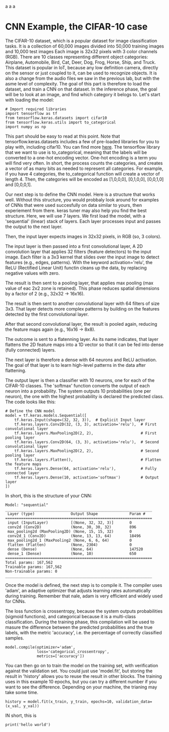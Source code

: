 a
a
a
# CNN Example, the CIFAR-10 case
The CIFAR-10 dataset, which is a popular dataset for image classification tasks. It is a collection of 60,000 images divided into 50,000 training images and 10,000 test images
Each image is 32x32 pixels with 3 color channels (RGB). There are 10 classes representing different object categories: Airplane, Automobile, Bird, Cat, Deer, Dog, Frog, Horse, Ship, and Truck.
This dataset is popular in IoT, because any low definition camera, directly on the sensor or just coupled to it, can be used to recognize objects. It is also a change from the audio files we saw in the previous lab, but with the asme level of complexity.
The goal of this part is therefore to load the dataset, and train a CNN on that dataset. In the inference phase, the goal will be to look at an image, and find which category it belogs to.
Let's start with loading the model:

```shell
# Import required libraries
import tensorflow as tf
from tensorflow.keras.datasets import cifar10
from tensorflow.keras.utils import to_categorical
import numpy as np

```
This part should be easy to read at this point. Note that tensorflow.keras.datasets includes a few of pre-loaded libraries for you to play with, including cifar10. You can find more [here](https://keras.io/api/datasets/). 
The tensorflow library that we want to use is to_categorical, meaning that the labels will be converted to a one-hot encoding vector. One-hot encoding is a term you will find very often. 
In short, the process counts the categories, and creates a vector of as many bits as needed to represent all categories. For example, if you have 4 categories, the to_categorical function will create a vector of length 4.
Then, the categories will be encoded as \[1,0,0,0], \[0,1,0,0], \[0,0,1,0] and \[0,0,0,1].


Our next step is to define the CNN model. Here is a structure that works well. Without this structure, you would probbaly look around for examples of CNNs that were used succesfully on data similar to yours, then experiement from there.
keras tuner may also help you find the best structure. Here, we will use 7 layers. We first load the model, with a 'sequential' (linear) stack of layers. Each layer processes input and passes the output to the next layer.

Then, the input layer expects images in 32x32 pixels, in RGB (so, 3 colors).

The input layer is then passed into a first convolutional layer, A 2D convolution layer that applies 32 filters (feature detectors) to the input image. Each filter is a 3x3 kernel that slides over the input image to detect features (e.g., edges, patterns).
With the keyword activation='relu', the ReLU (Rectified Linear Unit) functin cleans up the data, by replacing negative values with zero.

The result is then sent to a pooling layer, that applies max pooling (max value of eac 2x2 zone is retained). This phase reduces spatial dimensions by a factor of 2 (e.g., 32x32 → 16x16).

The result is then sent to another convolutional layer with 64 filters of size 3x3. That layer detects more complex patterns by building on the features detected by the first convolutional layer.

After that second convolutional layer, the result is pooled again, reducing the feature maps again (e.g., 16x16 → 8x8).

The outcome is sent to a flatenning layer. As its name indicates, that layer flattens the 2D feature maps into a 1D vector so that it can be fed into dense (fully connected) layers.

The next layer is therefore a dense with 64 neurons and ReLU activation. The goal of that layer is to learn high-level patterns in the data after flattening.

The output layer is then a classifier with 10 neurons, one for each of the CIFAR-10 classes. The 'softmax' function converts the output of each neuron into a probability.
The system outputs 10 probabilities (one per neuron), the one with the highest probability is declared the predicted class. The code looks like this:



```shell
# Define the CNN model
model = tf.keras.models.Sequential([
    tf.keras.Input(shape=(32, 32, 3)),  # Explicit Input layer
    tf.keras.layers.Conv2D(32, (3, 3), activation='relu'),  # First convolutional layer
    tf.keras.layers.MaxPooling2D(2, 2),                     # First pooling layer
    tf.keras.layers.Conv2D(64, (3, 3), activation='relu'),  # Second convolutional layer
    tf.keras.layers.MaxPooling2D(2, 2),                     # Second pooling layer
    tf.keras.layers.Flatten(),                              # Flatten the feature maps
    tf.keras.layers.Dense(64, activation='relu'),           # Fully connected layer
    tf.keras.layers.Dense(10, activation='softmax')         # Output layer
])
```

In short, this is the structure of your CNN:


```shell
Model: "sequential"
_________________________________________________________________
 Layer (type)                Output Shape              Param #   
=================================================================
 input (InputLayer)          [(None, 32, 32, 3)]       0         
 conv2d (Conv2D)             (None, 30, 30, 32)        896       
 max_pooling2d (MaxPooling2D) (None, 15, 15, 32)       0         
 conv2d_1 (Conv2D)           (None, 13, 13, 64)        18496     
 max_pooling2d_1 (MaxPooling2 (None, 6, 6, 64)         0         
 flatten (Flatten)           (None, 2304)              0         
 dense (Dense)               (None, 64)                147520    
 dense_1 (Dense)             (None, 10)                650       
=================================================================
Total params: 167,562
Trainable params: 167,562
Non-trainable params: 0
_________________________________________________________________
```

Once the model is defined, the next step is to compile it. The compiler uses 'adam', an adaptive optimizer that adjusts learning rates automatically during training. Remember that nale, adam is very efficient and widely used for CNNs.

The loss function is crossentropy, because the system outputs probabilities (sigmoid functions), and categorical because it is a multi-class classification. During the training phase, this compilation will be used to masure the difference between the predicted probabilities and the true labels, with the metric 'accuracy', i.e. the percentage of correctly classified samples. 

```shell
model.compile(optimizer='adam',
              loss='categorical_crossentropy',
              metrics=['accuracy'])
```

You can then go on to train the model on the training set, with verification against the validation set. You could just use 'model.fit', but storing the result in 'history' allows you to reuse the result in other blocks. The training uses in this example 10 epochs, but you can try a different number if you want to see the difference. Depending on your machine, the trianing may take some time. 

```shell
history = model.fit(x_train, y_train, epochs=10, validation_data=(x_val, y_val))
```

IN short, this is









```shell
print('hello world')
```

